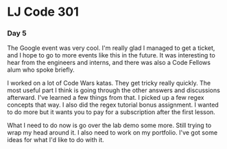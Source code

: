 # LJ Code 301
### Day 5

The Google event was very cool. I'm really glad I managed to get a ticket, and I hope to go to more events like this in the future. It was interesting to hear from the engineers and interns, and there was also a Code Fellows alum who spoke briefly.

I worked on a lot of Code Wars katas. They get tricky really quickly. The most useful part I think is going through the other answers and discussions afterward. I've learned a few things from that. I picked up a few regex concepts that way. I also did the regex tutorial bonus assignment. I wanted to do more but it wants you to pay for a subscription after the first lesson.

What I need to do now is go over the lab demo some more. Still trying to wrap my head around it. I also need to work on my portfolio. I've got some ideas for what I'd like to do with it. 
